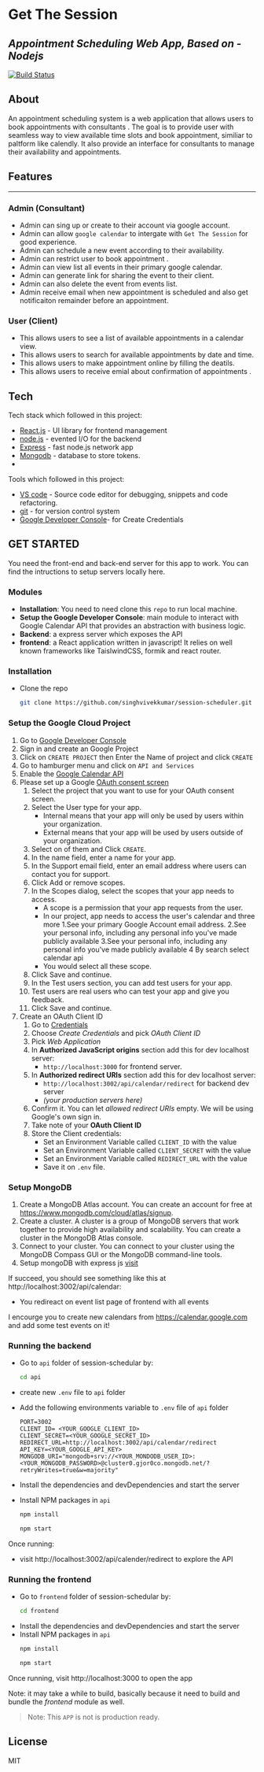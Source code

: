 # Get The Session
## _Appointment Scheduling Web App, Based on - Nodejs_


[![Build Status](https://travis-ci.org/joemccann/dillinger.svg?branch=master)](https://travis-ci.org/joemccann/dillinger)

## About
An appointment scheduling system is a web application that allows users to book appointments with consultants . The goal is to provide user with seamless way to view available time slots and book appointment, similiar to paltform like calendly. It also provide an interface for consultants to manage their availability and appointments.


## Features
---
### Admin (Consultant)
- Admin can sing up or create to their account via google account.
- Admin can allow `google calendar` to intergate with `Get The Session` for good experience.
- Admin can schedule a new event according to their availability.
- Admin can restrict user to book appointment .
- Admin can view list all events in their primary google calendar.
- Admin can generate link for sharing the event to their client.
- Admin can also delete the event from events list.
- Admin receive email when new appointment is scheduled and also get notificaiton remainder before an appointment.

### User (Client)
- This allows users to see a list of available appointments in a calendar view.
- This allows users to search for available appointments by date and time.
- This allows users to make appointment online by filling the deatils.
-  This allows users to receive emial about confirmation of appointments .


## Tech

Tech stack which followed in this project:
- [React.js]() - UI library for frontend management
- [node.js] - evented I/O for the backend
- [Express] - fast node.js network app 
- [Mongodb]() - database to store tokens.
- 
Tools which followed in this project:
- [VS code]() - Source code editor for debugging, snippets and code refactoring.
- [git]() - for version control system
- [Google Developer Console]()-  for Create Credentials 

## GET STARTED
You need the front-end and back-end server for this app to work. You can find the intructions to setup servers locally here.
### Modules
- **Installation**: You need to need clone this `repo` to run local machine.
- **Setup the Google Developer Console**: main module to interact with Google Calendar API that provides an abstraction with business logic.
- **Backend**: a express server which exposes the API
- **frontend**: a React application written in javascript! It relies on well known frameworks like TaislwindCSS, formik and react router.

### Installation

* Clone the repo

    ```sh
    git clone https://github.com/singhvivekkumar/session-scheduler.git
    ```

### Setup the Google Cloud Project
1. Go to [Google Developer Console](https://console.cloud.google.com/apis)
2. Sign in and create an Google Project 
3. Click on `CREATE PROJECT` then Enter the Name of project and click `CREATE`
4. Go to hamburger menu and click on `API and Services`
5. Enable the [Google Calendar API](https://console.cloud.google.com/apis/api/calendar-json.googleapis.com)
6. Please set up a Google [OAuth consent screen](https://developers.google.com/workspace/marketplace/configure-oauth-consent-screen#:~:text=The%20OAuth%20consent%20screen%20is,allowing%20your%20app%20to%20access.)
    1. Select the project that you want to use for your OAuth consent screen.
    7. Select the User type for your app.
        - Internal means that your app will only be used by users within your organization.
        - External means that your app will be used by users outside of your organization.
    4. Select on of them and Click `CREATE`.
    5. In the  name field, enter a name for your app.
    6. In the Support email field, enter an email address where users can contact you for support.
    10. Click Add or remove scopes.
    11. In the Scopes dialog, select the scopes that your app needs to access.
        - A scope is a permission that your app requests from the user.
        - In our project, app needs to access the user's calendar and three more 
            1.See your primary Google Account email address.
2.See your personal info, including any personal info you've made publicly available
3.See your personal info, including any personal info you've made publicly available
4 By search select calendar api
        - You would select all these scope.
    14. Click Save and continue.
    15. In the Test users section, you can add test users for your app.
    16. Test users are real users who can test your app and give you feedback.
    17. Click Save and continue.
7. Create an OAuth Client ID
    1. Go to [Credentials](https://console.cloud.google.com/apis/credentials)
    2. Choose *Create Credentials* and pick *OAuth Client ID*
    3. Pick *Web Application*
    4. In **Authorized JavaScript origins** section add this for dev localhost server:
        - `http://localhost:3000` for frontend server.
    5. In **Authorized redirect URIs** section add this for dev localhost server:
        - `http://localhost:3002/api/calendar/redirect` for backend dev server
        - *(your production servers here)*
    6. Confirm it. You can let *allowed redirect URIs* empty. We will be using Google's own sign in.
    7. Take note of your **OAuth Client ID**
    8. Store the Client credentials:
        - Set an Environment Variable called `CLIENT_ID` with the value
        - Set an Environment Variable called `CLIENT_SECRET` with the value
        - Set an Environment Variable called `REDIRECT_URL` with the value
        - Save it on `.env` file.

### Setup MongoDB
1. Create a MongoDB Atlas account. You can create an account for free at https://www.mongodb.com/cloud/atlas/signup.
2. Create a cluster. A cluster is a group of MongoDB servers that work together to provide high availability and scalability. You can create a cluster in the MongoDB Atlas console.
3. Connect to your cluster. You can connect to your cluster using the MongoDB Compass GUI or the MongoDB command-line tools.
4. Setup mongoDB with express js [visit](https://www.mongodb.com/languages/express-mongodb-rest-api-tutorial)

If succeed, you should see something like this at http://localhost:3002/api/calendar:
- You redireact on event list page of frontend with all events

I encourge you to create new calendars from https://calendar.google.com and add some test events on it!

### Running the backend
* Go to `api` folder of session-schedular by: 
    ```sh
    cd api
    ```
* create new `.env` file to `api` folder
* Add the following environments variable to `.env` file of `api` folder
    ```
    PORT=3002
    CLIENT_ID= <YOUR_GOOGLE_CLIENT_ID>  
    CLIENT_SECRET=<YOUR_GOOGLE_SECRET_ID>
    REDIRECT_URL=http://localhost:3002/api/calendar/redirect
    API_KEY=<YOUR_GOOGLE_API_KEY>
    MONGODB_URI="mongodb+srv://<YOUR_MONDODB_USER_ID>:<YOUR_MONGODB_PASSWORD>@cluster0.gjor0co.mongodb.net/?retryWrites=true&w=majority"

    ```
* Install the dependencies and devDependencies and start the server
* Install NPM packages in `api`

    ```sh
    npm install
    ```
    ```sh
    npm start
    ```
Once running:
- visit http://localhost:3002/api/calender/redirect to explore the API

### Running the frontend 
* Go to `frontend` folder of session-schedular by:
    ```sh
    cd frontend
    ```
* Install the dependencies and devDependencies and start the server
* Install NPM packages in `api`
    ```sh
    npm install
    ```
    ```sh
    npm start
    ```
Once running, visit http://localhost:3000 to open the app

Note: it may take a while to build, basically because it need to build and bundle the *frontend* module as well.

> Note: This `APP` is not is production ready.


## License

MIT

[//]: # (These are reference links used in the body of this note and get stripped out when the markdown processor does its job. There is no need to format nicely because it shouldn't be seen. Thanks SO - http://stackoverflow.com/questions/4823468/store-comments-in-markdown-syntax)

   [john gruber]: <http://daringfireball.net>
   [df1]: <http://daringfireball.net/projects/markdown/>
   [markdown-it]: <https://github.com/markdown-it/markdown-it>
   [Ace Editor]: <http://ace.ajax.org>
   [node.js]: <http://nodejs.org>
   [express]: <http://expressjs.com>

   [PlDb]: <https://github.com/joemccann/dillinger/tree/master/plugins/dropbox/README.md>
   [PlGh]: <https://github.com/joemccann/dillinger/tree/master/plugins/github/README.md>
   [PlGd]: <https://github.com/joemccann/dillinger/tree/master/plugins/googledrive/README.md>
   [PlOd]: <https://github.com/joemccann/dillinger/tree/master/plugins/onedrive/README.md>
   [PlMe]: <https://github.com/joemccann/dillinger/tree/master/plugins/medium/README.md>
   [PlGa]: <https://github.com/RahulHP/dillinger/blob/master/plugins/googleanalytics/README.md>
